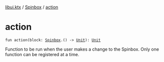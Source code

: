 [libui.ktx](../index.md) / [Spinbox](index.md) / [action](./action.md)

# action

`fun action(block: `[`Spinbox`](index.md)`.() -> `[`Unit`](https://kotlinlang.org/api/latest/jvm/stdlib/kotlin/-unit/index.html)`): `[`Unit`](https://kotlinlang.org/api/latest/jvm/stdlib/kotlin/-unit/index.html)

Function to be run when the user makes a change to the Spinbox.
Only one function can be registered at a time.

